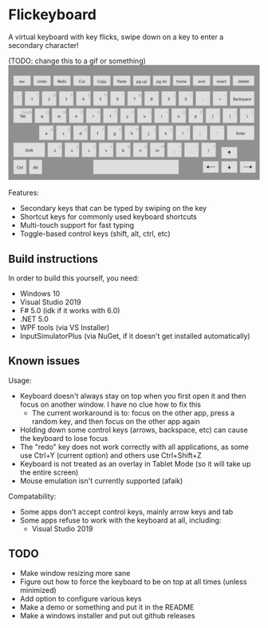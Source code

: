 # Flickeyboard

A virtual keyboard with key flicks, swipe down on a key to enter a secondary character!

(TODO: change this to a gif or something)
![](./resources/app.png)


Features:
- Secondary keys that can be typed by swiping on the key
- Shortcut keys for commonly used keyboard shortcuts
- Multi-touch support for fast typing
- Toggle-based control keys (shift, alt, ctrl, etc)


## Build instructions

In order to build this yourself, you need:
- Windows 10
- Visual Studio 2019
- F# 5.0 (idk if it works with 6.0)
- .NET 5.0
- WPF tools (via VS Installer)
- InputSimulatorPlus (via NuGet, if it doesn't get installed automatically)


## Known issues

Usage:
- Keyboard doesn't always stay on top when you first open it and then focus on another window. I have no clue how to fix this
	- The current workaround is to: focus on the other app, press a random key, and then focus on the other app again
- Holding down some control keys (arrows, backspace, etc) can cause the keyboard to lose focus
- The "redo" key does not work correctly with all applications, as some use Ctrl+Y (current option) and others use Ctrl+Shift+Z
- Keyboard is not treated as an overlay in Tablet Mode (so it will take up the entire screen)
- Mouse emulation isn't currently supported (afaik)

Compatability:
- Some apps don't accept control keys, mainly arrow keys and tab
- Some apps refuse to work with the keyboard at all, including:
	- Visual Studio 2019


## TODO

- Make window resizing more sane
- Figure out how to force the keyboard to be on top at all times (unless minimized)
- Add option to configure various keys
- Make a demo or something and put it in the README
- Make a windows installer and put out github releases